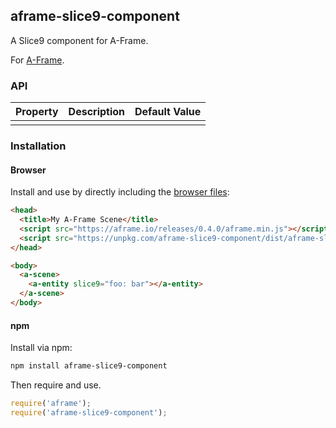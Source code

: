## aframe-slice9-component

A Slice9 component for A-Frame.

For [A-Frame](https://aframe.io).

### API

| Property | Description | Default Value |
| -------- | ----------- | ------------- |
|          |             |               |

### Installation

#### Browser

Install and use by directly including the [browser files](dist):

```html
<head>
  <title>My A-Frame Scene</title>
  <script src="https://aframe.io/releases/0.4.0/aframe.min.js"></script>
  <script src="https://unpkg.com/aframe-slice9-component/dist/aframe-slice9-component.min.js"></script>
</head>

<body>
  <a-scene>
    <a-entity slice9="foo: bar"></a-entity>
  </a-scene>
</body>
```

<!-- If component is accepted to the Registry, uncomment this. -->
<!--
Or with [angle](https://npmjs.com/package/angle/), you can install the proper
version of the component straight into your HTML file, respective to your
version of A-Frame:

```sh
angle install aframe-slice9-component
```
-->

#### npm

Install via npm:

```bash
npm install aframe-slice9-component
```

Then require and use.

```js
require('aframe');
require('aframe-slice9-component');
```
